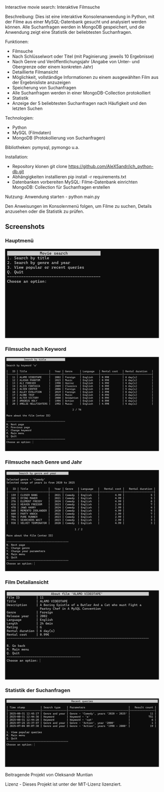 Interactive movie search: Interaktive Filmsuche

Beschreibung:
Dies ist eine interaktive Konsolenanwendung in Python, mit der Filme aus einer MySQL-Datenbank gesucht und analysiert werden können. Alle Suchanfragen werden in MongoDB gespeichert, und die Anwendung zeigt eine Statistik der beliebtesten Suchanfragen.

Funktionen:
- Filmsuche
- Nach Schlüsselwort oder Titel (mit Paginierung: jeweils 10 Ergebnisse)
- Nach Genre und Veröffentlichungsjahr (Angabe von Unter- und Obergrenze oder einem konkreten Jahr)
- Detaillierte Filmansicht
- Möglichkeit, vollständige Informationen zu einem ausgewählten Film aus der Ergebnisliste anzuzeigen
- Speicherung von Suchanfragen
- Alle Suchanfragen werden in einer MongoDB-Collection protokolliert
- Statistik
- Anzeige der 5 beliebtesten Suchanfragen nach Häufigkeit und den letzten Suchen

Technologien:
- Python
- MySQL (Filmdaten)
- MongoDB (Protokollierung von Suchanfragen)

Bibliotheken: pymysql, pymongo u.a.

Installation:
- Repository klonen
  git clone https://github.com/AleX5andr/ich_python-db.git
- Abhängigkeiten installieren
  pip install -r requirements.txt
- Datenbanken vorbereiten
  MySQL: Filme-Datenbank einrichten
  MongoDB: Collection für Suchanfragen erstellen

Nutzung:
  Anwendung starten - python main.py

Den Anweisungen im Konsolenmenü folgen, um Filme zu suchen, Details anzusehen oder die Statistik zu prüfen.

## Screenshots

### Hauptmenü
![Main Menu](screenshots/main_menu.png)

### Filmsuche nach Keyword
![Search by Keyword](screenshots/search_keyword.png)

### Filmsuche nach Genre und Jahr
![Search by Genre and Year](screenshots/search_genre_year.png)

### Film Detailansicht
![Film Details](screenshots/film_details.png)

### Statistik der Suchanfragen
![Search Statistics](screenshots/search_statistics.png)

Beitragende
Projekt von Oleksandr Muntian

Lizenz - Dieses Projekt ist unter der MIT-Lizenz lizenziert.
